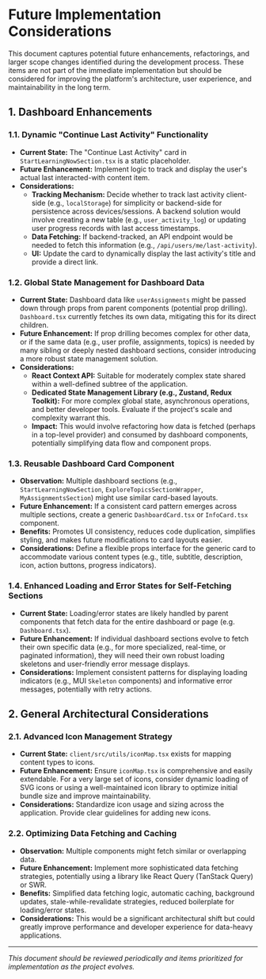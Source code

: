 # Future Implementation Considerations

This document captures potential future enhancements, refactorings, and larger scope changes identified during the development process. These items are not part of the immediate implementation but should be considered for improving the platform's architecture, user experience, and maintainability in the long term.

## 1. Dashboard Enhancements

### 1.1. Dynamic "Continue Last Activity" Functionality
*   **Current State:** The "Continue Last Activity" card in `StartLearningNowSection.tsx` is a static placeholder.
*   **Future Enhancement:** Implement logic to track and display the user's actual last interacted-with content item.
*   **Considerations:**
    *   **Tracking Mechanism:** Decide whether to track last activity client-side (e.g., `localStorage`) for simplicity or backend-side for persistence across devices/sessions. A backend solution would involve creating a new table (e.g., `user_activity_log`) or updating user progress records with last access timestamps.
    *   **Data Fetching:** If backend-tracked, an API endpoint would be needed to fetch this information (e.g., `/api/users/me/last-activity`).
    *   **UI:** Update the card to dynamically display the last activity's title and provide a direct link.

### 1.2. Global State Management for Dashboard Data
*   **Current State:** Dashboard data like `userAssignments` might be passed down through props from parent components (potential prop drilling). `Dashboard.tsx` currently fetches its own data, mitigating this for its direct children.
*   **Future Enhancement:** If prop drilling becomes complex for other data, or if the same data (e.g., user profile, assignments, topics) is needed by many sibling or deeply nested dashboard sections, consider introducing a more robust state management solution.
*   **Considerations:**
    *   **React Context API:** Suitable for moderately complex state shared within a well-defined subtree of the application.
    *   **Dedicated State Management Library (e.g., Zustand, Redux Toolkit):** For more complex global state, asynchronous operations, and better developer tools. Evaluate if the project's scale and complexity warrant this.
    *   **Impact:** This would involve refactoring how data is fetched (perhaps in a top-level provider) and consumed by dashboard components, potentially simplifying data flow and component props.

### 1.3. Reusable Dashboard Card Component
*   **Observation:** Multiple dashboard sections (e.g., `StartLearningNowSection`, `ExploreTopicsSectionWrapper`, `MyAssignmentsSection`) might use similar card-based layouts.
*   **Future Enhancement:** If a consistent card pattern emerges across multiple sections, create a generic `DashboardCard.tsx` or `InfoCard.tsx` component.
*   **Benefits:** Promotes UI consistency, reduces code duplication, simplifies styling, and makes future modifications to card layouts easier.
*   **Considerations:** Define a flexible props interface for the generic card to accommodate various content types (e.g., title, subtitle, description, icon, action buttons, progress indicators).

### 1.4. Enhanced Loading and Error States for Self-Fetching Sections
*   **Current State:** Loading/error states are likely handled by parent components that fetch data for the entire dashboard or page (e.g. `Dashboard.tsx`).
*   **Future Enhancement:** If individual dashboard sections evolve to fetch their own specific data (e.g., for more specialized, real-time, or paginated information), they will need their own robust loading skeletons and user-friendly error message displays.
*   **Considerations:** Implement consistent patterns for displaying loading indicators (e.g., MUI `Skeleton` components) and informative error messages, potentially with retry actions.

## 2. General Architectural Considerations

### 2.1. Advanced Icon Management Strategy
*   **Current State:** `client/src/utils/iconMap.tsx` exists for mapping content types to icons.
*   **Future Enhancement:** Ensure `iconMap.tsx` is comprehensive and easily extendable. For a very large set of icons, consider dynamic loading of SVG icons or using a well-maintained icon library to optimize initial bundle size and improve maintainability.
*   **Considerations:** Standardize icon usage and sizing across the application. Provide clear guidelines for adding new icons.

### 2.2. Optimizing Data Fetching and Caching
*   **Observation:** Multiple components might fetch similar or overlapping data.
*   **Future Enhancement:** Implement more sophisticated data fetching strategies, potentially using a library like React Query (TanStack Query) or SWR.
*   **Benefits:** Simplified data fetching logic, automatic caching, background updates, stale-while-revalidate strategies, reduced boilerplate for loading/error states.
*   **Considerations:** This would be a significant architectural shift but could greatly improve performance and developer experience for data-heavy applications.

---

*This document should be reviewed periodically and items prioritized for implementation as the project evolves.*
